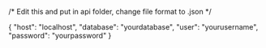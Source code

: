 /* Edit this and put in api folder, change file format to .json */

{
    "host": "localhost",
    "database": "yourdatabase",
    "user": "yourusername",
    "password": "yourpassword"
}